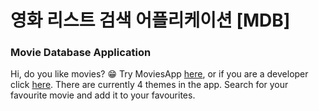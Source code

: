 # 영화 리스트 검색 어플리케이션 [MDB]
### Movie Database Application
Hi, do you like movies? 😁 Try MoviesApp <a href="https://github.com/vellt/Movies-App-Flutter/releases/tag/v0.0.2">here</a>, or if you are a developer click <a href="https://github.com/vellt/Movies-App-Flutter#getting-started">here</a>.  There are currently 4 themes in the app. Search for your favourite movie and add it to your favourites.
